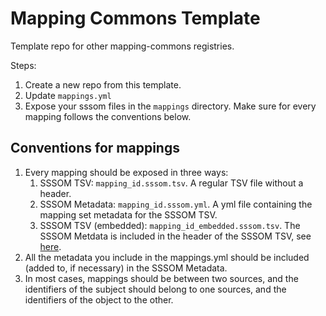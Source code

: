 # Mapping Commons Template
Template repo for other mapping-commons registries. 

Steps:
1. Create a new repo from this template.
2. Update `mappings.yml`
3. Expose your sssom files in the `mappings` directory. Make sure for every mapping follows the conventions below.

## Conventions for mappings

1. Every mapping should be exposed in three ways:
   1. SSSOM TSV: `mapping_id.sssom.tsv`. A regular TSV file without a header.
   2. SSSOM Metadata: `mapping_id.sssom.yml`. A yml file containing the mapping set metadata for the SSSOM TSV.
   3. SSSOM TSV (embedded): `mapping_id_embedded.sssom.tsv`. The SSSOM Metdata is included in the header of the SSSOM TSV, see [here](https://w3id.org/sssom/SSSOM.md#embedded-mode).
2. All the metadata you include in the mappings.yml should be included (added to, if necessary) in the SSSOM Metadata.
3. In most cases, mappings should be between two sources, and the identifiers of the subject should belong to one sources, and the identifiers of the object to the other.
